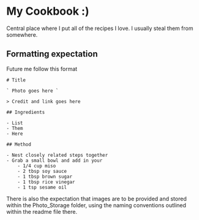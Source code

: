 # My Cookbook :)

Central place where I put all of the recipes I love. I usually steal them from somewhere.

## Formatting expectation

Future me follow this format

```
# Title

` Photo goes here `

> Credit and link goes here

## Ingredients

- List
- Them
- Here

## Method

- Nest closely related steps together
- Grab a small bowl and add in your
    - 1/4 cup miso
    - 2 tbsp soy sauce
    - 1 tbsp brown sugar
    - 1 tbsp rice vinegar
    - 1 tsp sesame oil
```

There is also the expectation that images are to be provided and stored within the Photo_Storage folder, using the naming conventions outlined within the readme file there.

